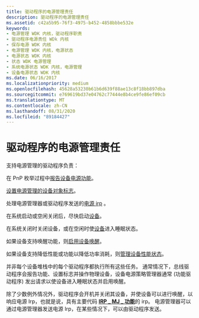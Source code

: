 ```yaml
---
title: 驱动程序的电源管理责任
description: 驱动程序的电源管理责任
ms.assetid: c42a5b95-76f3-4975-b452-4858bbbe532e
keywords:
- 电源管理 WDK 内核，驱动程序职责
- 驱动程序电源责任 WDk 内核
- 保存电源 WDK 内核
- 电源管理 WDK 内核，电源状态
- 电源状态 WDK 内核
- 状态 WDK 电源管理
- 系统电源状态 WDK 内核，电源管理
- 设备电源状态 WDK 内核
ms.date: 06/16/2017
ms.localizationpriority: medium
ms.openlocfilehash: 45628a53230b61b6d639f88ae13c8f18bb897dba
ms.sourcegitcommit: e769619bd37e04762c77444e8b4ce9fe86ef09cb
ms.translationtype: MT
ms.contentlocale: zh-CN
ms.lasthandoff: 08/31/2020
ms.locfileid: "89184427"
---
```

# <a name="power-management-responsibilities-for-drivers"></a>驱动程序的电源管理责任





支持电源管理的驱动程序负责：

在 PnP 枚举过程中[报告设备电源功能](reporting-device-power-capabilities.md)。

[设置电源管理的设备对象标志](setting-device-object-flags-for-power-management.md)。

处理电源管理器或驱动程序发送的[电源 irp](handling-power-irps.md) 。

在系统启动或空闲关闭后，尽快启动[设备](powering-up-a-device.md)。

在系统关闭时关闭设备，或在空闲时使[设备](powering-down-a-device.md)进入睡眠状态。

如果设备支持唤醒功能，则[启用设备唤醒](enabling-device-wake-up.md)。

如果设备支持降低性能或功能以降低功率消耗，则[管理设备性能状态](managing-device-performance-states.md)。

并非每个设备堆栈中的每个驱动程序都执行所有这些任务。 通常情况下，总线驱动程序会报告功能、设置标志并操作物理设备，设备电源策略管理器通常 (功能驱动程序) 发出请求以使设备进入睡眠状态并启用唤醒。

除了少数例外情况外，驱动程序会开机并关闭其设备，并使设备可以进行唤醒，以响应电源 Irp，也就是说，具有主要代码 [**IRP \_ MJ \_ 功能**](./irp-mj-power.md)的 irp。 电源管理器可以通过电源管理器发送电源 Irp，在某些情况下，可以由驱动程序发送。

 

